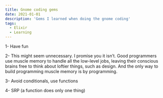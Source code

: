 ```yaml
---
title: Gnome coding gems
date: 2021-01-01
description: 'Gems I learned when doing the gnome coding'
tags:
  - Elixir
  - Learning
---
```


1- Have fun

2- This might seem unnecessary. I promise you it isn’t. Good programmers use muscle memory to handle all the low-level jobs, leaving their conscious brains free to think about loftier things, such as design. And the only way to build programming muscle memory is by programming.

3- Avoid conditionals, use functions

4- SRP (a function does only one thing)
